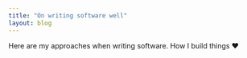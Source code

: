 ```yaml
---
title: "On writing software well"
layout: blog
---
```

Here are my approaches when writing software. How I build things ❤️